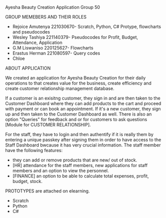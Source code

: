 Ayesha Beauty Creation Application Group 50

GROUP MEMEBERS AND THEIR ROLES
- Rejoice Amutenya 221030670- Scratch, Python, C# Protype, flowcharts and pseudocodes
- Wesley Tashiya 221140379- Pseudocodes for Profit, Budget, Attendance, Application
- G.M Liswaniso 220125627- Flowcharts
- Erastus Herman 221080597- Query codes
- Chloe

ABOUT APPLICATION

We created an application for Ayesha Beauty Creation for their daily operations to that creates value for the business, create efficiency and create customer relationship management database.

If a customer is an exisitng customer, they sign in and are then taken to the Customer Dashboard where they can add products to the cart and proceed with payment or can book an appointment. If it's a new customer, they sign up and then taken to the Customer Dashboard as well.
There is also an option "Queries" for feedback and or for customers to ask questions [Module for CUSTOMER RELATIONSHIP].

For the staff, they have to login and then authentify if it is really them by entering a unique passkey after signing them in order to have access to the Staff Dashboard bwcause it has very crucial information.
The staff member have the following features:
- they can add or remove products that are new/ out of stock.
- [HR] attendance for the staff members, new applications for staff members and an option to view the personnel.
- [FINANCE] an option to be able to calculate total expenses, profit, budget, stock.

PROTOTYPES are attached on elearning.
- Scratch
- Python
- C#







